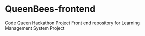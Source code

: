 # QueenBees-frontend
Code Queen Hackathon Project
Front end repository for Learning Management System Project
